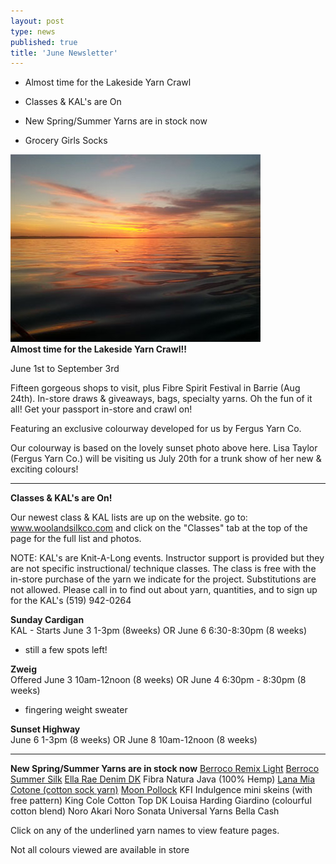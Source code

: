 ```yaml
---
layout: post
type: news
published: true
title: 'June Newsletter'
---
```


- Almost time for the Lakeside Yarn Crawl

- Classes & KAL's are On

- New Spring/Summer Yarns are in stock now

- Grocery Girls Socks
 
<img src="/img/lakeside.jpg"><br />
<strong>Almost time for the Lakeside Yarn Crawl!!</strong>
 
June 1st to September 3rd

Fifteen gorgeous shops to visit, plus Fibre Spirit Festival in Barrie (Aug 24th). In-store draws & giveaways, bags, specialty yarns. Oh the fun of it all! Get your passport in-store and crawl on!

Featuring an exclusive colourway developed for us by Fergus Yarn Co.
 
Our colourway is based on the lovely sunset photo above here. Lisa Taylor (Fergus Yarn Co.) will be visiting us July 20th for a trunk show of her new & exciting colours! 

<hr />
<strong>Classes & KAL's are On!</strong>  

Our newest class & KAL lists are up on the website.
go to: www.woolandsilkco.com
and click on the "Classes" tab at the top of the page for the full list and photos.

NOTE: 
KAL's are Knit-A-Long events. Instructor support is provided but they are not specific instructional/ technique classes. The class is free with the in-store purchase of the yarn we indicate for the project. Substitutions are not allowed. Please call in to find out about yarn, quantities, and to sign up for the KAL's (519) 942-0264  
 
<strong>Sunday Cardigan</strong> <br />
KAL - Starts June 3   1-3pm (8weeks) OR June 6   6:30-8:30pm (8 weeks)
- still a few spots left!<br />

<strong>Zweig</strong> <br />
Offered June 3    10am-12noon  (8 weeks) OR June 4     6:30pm - 8:30pm (8 weeks)
- fingering weight sweater <br />

<strong>Sunset Highway</strong> <br />
June 6  1-3pm (8 weeks) OR June 8     10am-12noon (8 weeks)<br />

<hr />
<strong>New Spring/Summer Yarns are in stock now</strong>
<a href="http://www.berroco.com/yarns/berroco-remix-light">Berroco Remix Light</a>
<a href="http://www.berroco.com/yarns/berroco-summer-silk">Berroco Summer Silk</a>
<a href="https://knittingfever.com/ella-rae/yarn/K-DDK">Ella Rae Denim DK</a>
Fibra Natura Java (100% Hemp)
<a href="https://knittingfever.com/gedifra/yarn/K-LAMCGedifra">Lana Mia Cotone (cotton sock yarn)</a>
<a href="https://knittingfever.com/juniper-moon-farm/yarn/K-POLJuniper">Moon Pollock</a>
KFI Indulgence mini skeins (with free pattern)
King Cole Cotton Top DK
Louisa Harding Giardino (colourful cotton blend)
Noro Akari
Noro Sonata
Universal Yarns Bella Cash

Click on any of the underlined yarn names to view feature pages. 

Not all colours viewed are available in store
